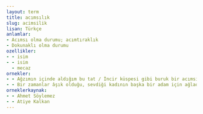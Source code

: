 ```yaml
---
layout: term
title: acımsılık
slug: acimsilik
lisan: Türkçe
anlamlar:
- Acımsı olma durumu; acımtıraklık
- Dokunaklı olma durumu
ozellikler:
- - isim
- - isim
  - mecaz
ornekler:
- - Ağzımın içinde aldığım bu tat / İncir küspesi gibi buruk bir acımsılık bıraktı geride
- - Bir zamanlar âşık olduğu, sevdiği kadının başka bir adam için ağladığını görmek çok tuhaf gelmiş, dahası içinde kıskanmayla karışık bir acımsılık bırakmıştı.
orneklerkaynak:
- - Ahmet Söylemez
- - Atiye Kalkan
---
```

